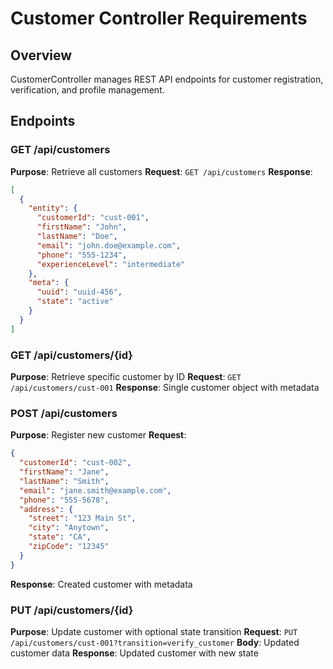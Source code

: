 # Customer Controller Requirements

## Overview
CustomerController manages REST API endpoints for customer registration, verification, and profile management.

## Endpoints

### GET /api/customers
**Purpose**: Retrieve all customers
**Request**: `GET /api/customers`
**Response**:
```json
[
  {
    "entity": {
      "customerId": "cust-001",
      "firstName": "John",
      "lastName": "Doe",
      "email": "john.doe@example.com",
      "phone": "555-1234",
      "experienceLevel": "intermediate"
    },
    "meta": {
      "uuid": "uuid-456",
      "state": "active"
    }
  }
]
```

### GET /api/customers/{id}
**Purpose**: Retrieve specific customer by ID
**Request**: `GET /api/customers/cust-001`
**Response**: Single customer object with metadata

### POST /api/customers
**Purpose**: Register new customer
**Request**:
```json
{
  "customerId": "cust-002",
  "firstName": "Jane",
  "lastName": "Smith",
  "email": "jane.smith@example.com",
  "phone": "555-5678",
  "address": {
    "street": "123 Main St",
    "city": "Anytown",
    "state": "CA",
    "zipCode": "12345"
  }
}
```
**Response**: Created customer with metadata

### PUT /api/customers/{id}
**Purpose**: Update customer with optional state transition
**Request**: `PUT /api/customers/cust-001?transition=verify_customer`
**Body**: Updated customer data
**Response**: Updated customer with new state
